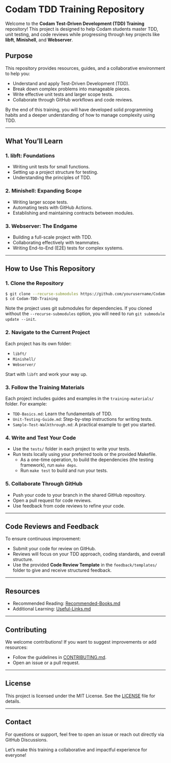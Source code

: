 # Codam TDD Training Repository

Welcome to the **Codam Test-Driven Development (TDD) Training** repository! This project is designed to help Codam students master TDD, unit testing, and code reviews while progressing through key projects like **libft**, **Minishell**, and **Webserver**.

## **Purpose**

This repository provides resources, guides, and a collaborative environment to help you:

- Understand and apply Test-Driven Development (TDD).
- Break down complex problems into manageable pieces.
- Write effective unit tests and larger scope tests.
- Collaborate through GitHub workflows and code reviews.

By the end of this training, you will have developed solid programming habits and a deeper understanding of how to manage complexity using TDD.

---

## **What You’ll Learn**

### 1. **libft: Foundations**

- Writing unit tests for small functions.
- Setting up a project structure for testing.
- Understanding the principles of TDD.

### 2. **Minishell: Expanding Scope**

- Writing larger scope tests.
- Automating tests with GitHub Actions.
- Establishing and maintaining contracts between modules.

### 3. **Webserver: The Endgame**

- Building a full-scale project with TDD.
- Collaborating effectively with teammates.
- Writing End-to-End (E2E) tests for complex systems.

---

## **How to Use This Repository**

### **1. Clone the Repository**

```bash
$ git clone --recurse-submodules https://github.com/yourusername/Codam-TDD-Training.git
$ cd Codam-TDD-Training
```
Note the project uses git submodules for dependencies.
If you cloned without the `--recurse-submodules` option, you will need to run `git submodule update --init`.

### **2. Navigate to the Current Project**

Each project has its own folder:

- `libft/`
- `Minishell/`
- `Webserver/`

Start with `libft` and work your way up.

### **3. Follow the Training Materials**

Each project includes guides and examples in the `training-materials/` folder. For example:

- `TDD-Basics.md`: Learn the fundamentals of TDD.
- `Unit-Testing-Guide.md`: Step-by-step instructions for writing tests.
- `Sample-Test-Walkthrough.md`: A practical example to get you started.

### **4. Write and Test Your Code**

- Use the `tests/` folder in each project to write your tests.
- Run tests locally using your preferred tools or the provided Makefile.
  - As a one-time operation, to build the dependencies (the testing framework), run `make deps`.
  - Run `make test` to build and run your tests.

### **5. Collaborate Through GitHub**

- Push your code to your branch in the shared GitHub repository.
- Open a pull request for code reviews.
- Use feedback from code reviews to refine your code.

---

## **Code Reviews and Feedback**

To ensure continuous improvement:

- Submit your code for review on GitHub.
- Reviews will focus on your TDD approach, coding standards, and overall structure.
- Use the provided **Code Review Template** in the `feedback/templates/` folder to give and receive structured feedback.

---

## **Resources**

- Recommended Reading: [Recommended-Books.md](resources/Recommended-Books.md)
- Additional Learning: [Useful-Links.md](resources/Useful-Links.md)

---

## **Contributing**

We welcome contributions! If you want to suggest improvements or add resources:

- Follow the guidelines in [CONTRIBUTING.md](CONTRIBUTING.md).
- Open an issue or a pull request.

---

## **License**

This project is licensed under the MIT License. See the [LICENSE](LICENSE) file for details.

---

## **Contact**

For questions or support, feel free to open an issue or reach out directly via GitHub Discussions.

Let’s make this training a collaborative and impactful experience for everyone!

